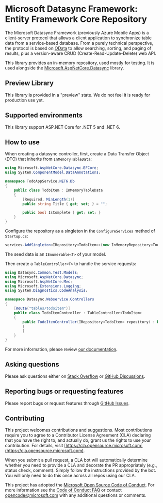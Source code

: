 # Microsoft Datasync Framework: Entity Framework Core Repository

The Microsoft Datasync Framework (previously Azure Mobile Apps) is a client-server protocol that allows a client application to synchronize table data from a service-based database. From a purely technical perspective, the protocol is based on [OData](https://www.odata.org) to allow searching, sorting, and paging of results, plus a version-aware CRUD (Create-Read-Update-Delete) web API.

This library provides an in-memory repository, used mostly for testing. It is used alongside the [Microsoft.AspNetCore.Datasync](https://www.nuget.org/packages?q=Microsoft.AspNetCore.Datasync) library.

## Preview Library

This library is provided in a "preview" state.  We do not feel it is ready for production use yet.

## Supported environments

This library support ASP.NET Core for .NET 5 and .NET 6.

## How to use

When creating a datasync controller, first, create a Data Transfer Object (DTO) that inherits from `InMemoryTableData`:

``` csharp
using Microsoft.AspNetCore.Datasync.EFCore;
using System.ComponentModel.DataAnnotations;

namespace TodoAppService.NET6.Db
{
    public class TodoItem : InMemoryTableData
    {
        [Required, MinLength(1)]
        public string Title { get; set; } = "";

        public bool IsComplete { get; set; }
    }
}
```

Configure the repository as a singleton in the `ConfigureServices` method of `Startup.cs`:

``` csharp
services.AddSingleton<IRepository<TodoItem>>(new InMemoryRepository<TodoItem>(seedData));
```

The seed data is an `IEnumerable<T>` of your model.

Then create a `TableController<T>` to handle the service requests:

``` csharp
using Datasync.Common.Test.Models;
using Microsoft.AspNetCore.Datasync;
using Microsoft.AspNetCore.Mvc;
using Microsoft.Extensions.Logging;
using System.Diagnostics.CodeAnalysis;

namespace Datasync.Webservice.Controllers
{
    [Route("tables/todoitem")]
    public class TodoItemController : TableController<TodoItem>
    {
        public TodoItemController(IRepository<TodoItem> repository) : base(repository)
        {
        }
    }
}
```

For more information, please review [our documentation](https://azure.github.io/azure-mobile-apps/howto/server/aspnetcore/).

## Asking questions

Please ask questions either on [Stack Overflow](https://stackoverflow.com/questions/tagged/azure-mobile-services) or [GitHub Discussions](https://github.com/Azure/azure-mobile-apps/discussions).

## Reporting bugs or requesting features

Please report bugs or request features through [GitHub Issues](https://github.com/Azure/azure-mobile-apps/issues).

## Contributing

This project welcomes contributions and suggestions.  Most contributions require you to agree to a Contributor License Agreement (CLA) declaring that you have the right to, and actually do, grant us the rights to use your contribution. For details, visit [https://cla.opensource.microsoft.com](https://cla.opensource.microsoft.com).

When you submit a pull request, a CLA bot will automatically determine whether you need to provide a CLA and decorate the PR appropriately (e.g., status check, comment). Simply follow the instructions provided by the bot. You will only need to do this once across all repos using our CLA.

This project has adopted the [Microsoft Open Source Code of Conduct](https://opensource.microsoft.com/codeofconduct/). For more information see the [Code of Conduct FAQ](https://opensource.microsoft.com/codeofconduct/faq/) or contact [opencode@microsoft.com](mailto:opencode@microsoft.com) with any additional questions or comments.
